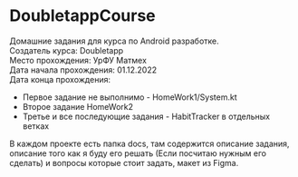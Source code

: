 # DoubletappCourse
Домашние задания для курса по Android разработке.     
Создатель курса: Doubletapp    
Место прохождения: УрФУ Матмех     
Дата начала прохождения: 01.12.2022    
Дата конца прохождения:     

* Первое задание не выполнимо - HomeWork1/System.kt
* Второе задание HomeWork2
* Третье и все последующие задания - HabitTracker в отдельных ветках

В каждом проекте есть папка docs, там содержится описание задания, описание того как я буду его решать (Если посчитаю нужным его сделать) и вопросы которые стоит задать, макет из Figma.
